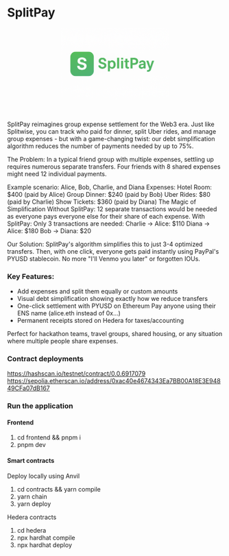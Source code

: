 # SplitPay

<p align="center">
  <img src="cover-image.png" alt="Logo" style="width: 50%;" />
</p>

<br/>

SplitPay reimagines group expense settlement for the Web3 era. Just like Splitwise, you can track who paid for dinner, split Uber rides, and manage group expenses - but with a game-changing twist: our debt simplification algorithm reduces the number of payments needed by up to 75%. 

The Problem: In a typical friend group with multiple expenses, settling up requires numerous separate transfers. Four friends with 8 shared expenses might need 12 individual payments. 

Example scenario: Alice, Bob, Charlie, and Diana Expenses:
Hotel Room: $400 (paid by Alice) Group Dinner: $240 (paid by Bob) Uber Rides: $80 (paid by Charlie) Show Tickets: $360 (paid by Diana)
The Magic of Simplification Without SplitPay: 12 separate transactions would be needed as everyone pays everyone else for their share of each expense. With SplitPay: Only 3 transactions are needed:
Charlie → Alice: $110 Diana → Alice: $180 Bob → Diana: $20

Our Solution: SplitPay's algorithm simplifies this to just 3-4 optimized transfers. Then, with one click, everyone gets paid instantly using PayPal's PYUSD stablecoin. No more "I'll Venmo you later" or forgotten IOUs.

### Key Features:

- Add expenses and split them equally or custom amounts
- Visual debt simplification showing exactly how we reduce transfers
- One-click settlement with PYUSD on Ethereum Pay anyone using their ENS name (alice.eth instead of 0x...)
- Permanent receipts stored on Hedera for taxes/accounting

Perfect for hackathon teams, travel groups, shared housing, or any situation where multiple people share expenses.

### Contract deployments

https://hashscan.io/testnet/contract/0.0.6917079
https://sepolia.etherscan.io/address/0xac40e4674343Ea7BB00A18E3E94849CFa07dB167

### Run the application

#### Frontend

1. cd frontend && pnpm i
2. pnpm dev

#### Smart contracts

Deploy locally using Anvil

1. cd contracts && yarn compile
2. yarn chain
3. yarn deploy

Hedera contracts

1. cd hedera
2. npx hardhat compile
3. npx hardhat deploy
